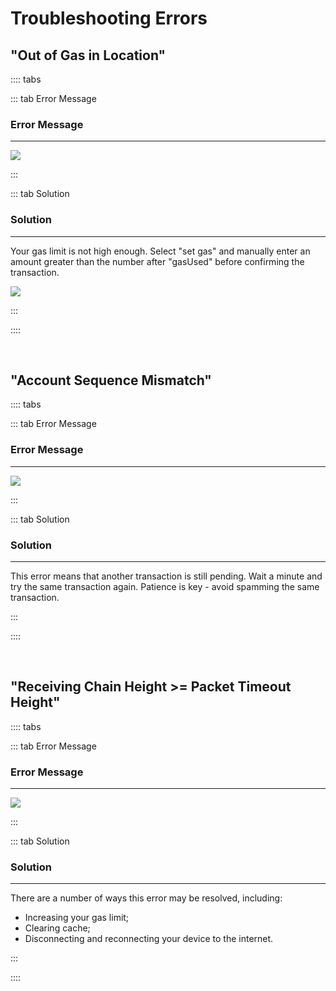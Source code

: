 # Troubleshooting Errors

## "Out of Gas in Location"

:::: tabs

::: tab Error Message

### Error Message

****

![](/bg/error-out-of-gas.png)

:::

::: tab Solution

### Solution

****

Your gas limit is not high enough. Select "set gas" and manually enter an amount greater than the number after "gasUsed" before confirming the transaction.

![](/bg/out-of-gas-solution.gif)

:::

::::

<br>

## "Account Sequence Mismatch"

:::: tabs

::: tab Error Message

### Error Message

****

![](/bg/error-account-sequence-mismatch.png)

:::

::: tab Solution

### Solution

****

This error means that another transaction is still pending. Wait a minute and try the same transaction again. Patience is key - avoid spamming the same transaction.

:::

::::

<br>

## "Receiving Chain Height >= Packet Timeout Height"

:::: tabs

::: tab Error Message

### Error Message

****

![](/bg/error-receiving-chain-height.png)

:::

::: tab Solution

### Solution

****

There are a number of ways this error may be resolved, including:

* Increasing your gas limit;
* Clearing cache;
* Disconnecting and reconnecting your device to the internet.

:::

::::